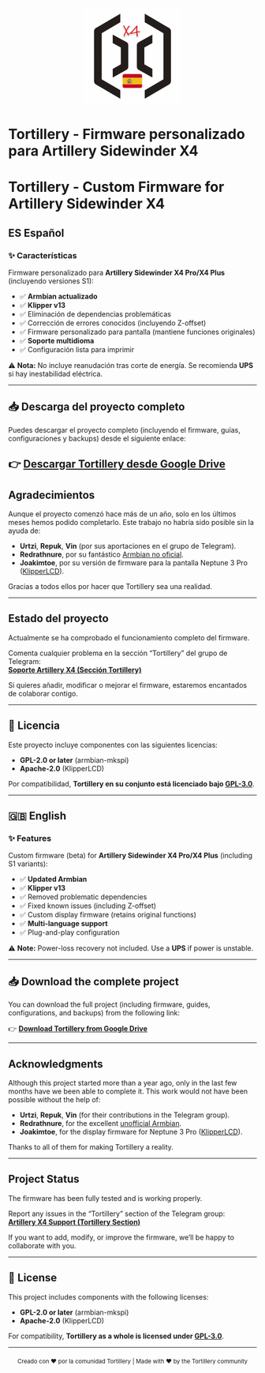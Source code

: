 <p align="center">
  <img src="assets/logo.png" alt="Tortillery Logo" width="200">
</p>

# Tortillery - Firmware personalizado para Artillery Sidewinder X4  
# Tortillery - Custom Firmware for Artillery Sidewinder X4  


## ES Español

### ✨ Características
Firmware personalizado para **Artillery Sidewinder X4 Pro/X4 Plus** (incluyendo versiones S1):

- ✅ **Armbian actualizado**
- ✅ **Klipper v13** 
- ✅ Eliminación de dependencias problemáticas
- ✅ Corrección de errores conocidos (incluyendo Z-offset)
- ✅ Firmware personalizado para pantalla (mantiene funciones originales)
- ✅ **Soporte multidioma**
- ✅ Configuración lista para imprimir

⚠ **Nota:** No incluye reanudación tras corte de energía. Se recomienda **UPS** si hay inestabilidad eléctrica.

---

## 📥 Descarga del proyecto completo

Puedes descargar el proyecto completo (incluyendo el firmware, guías, configuraciones y backups) desde el siguiente enlace:

👉 [**Descargar Tortillery desde Google Drive**](https://drive.google.com/drive/folders/1a4KYi0Am1W0iZ-H57P1Rgm2st5KSfFTt?usp=sharing)
---

## Agradecimientos

Aunque el proyecto comenzó hace más de un año, solo en los últimos meses hemos podido completarlo. Este trabajo no habría sido posible sin la ayuda de:  

- **Urtzi**, **Repuk**, **Vin** (por sus aportaciones en el grupo de Telegram).  
- **Redrathnure**, por su fantástico [Armbian no oficial](https://github.com/redrathnure/armbian-mkspi).  
- **Joakimtoe**, por su versión de firmware para la pantalla Neptune 3 Pro ([KlipperLCD](https://github.com/joakimtoe/KlipperLCD)).  

Gracias a todos ellos por hacer que Tortillery sea una realidad.  

---

## Estado del proyecto

Actualmente se ha comprobado el funcionamiento completo del firmware.

Comenta cualquier problema en la sección “Tortillery” del grupo de Telegram:  
[**Soporte Artillery X4 (Sección Tortillery)**](https://t.me/SoporteArtilleryX4)

Si quieres añadir, modificar o mejorar el firmware, estaremos encantados de colaborar contigo.

---

## 📜 Licencia

Este proyecto incluye componentes con las siguientes licencias:

- **GPL-2.0 or later** (armbian-mkspi)
- **Apache-2.0** (KlipperLCD)

Por compatibilidad, **Tortillery en su conjunto está licenciado bajo [GPL-3.0](https://www.gnu.org/licenses/gpl-3.0.html)**.

---

<a id="english"></a>
## 🇬🇧 English

### ✨ Features
Custom firmware (beta) for **Artillery Sidewinder X4 Pro/X4 Plus** (including S1 variants):

- ✅ **Updated Armbian**
- ✅ **Klipper v13** 
- ✅ Removed problematic dependencies
- ✅ Fixed known issues (including Z-offset)
- ✅ Custom display firmware (retains original functions)
- ✅ **Multi-language support**
- ✅ Plug-and-play configuration

⚠ **Note:** Power-loss recovery not included. Use a **UPS** if power is unstable.

---

## 📥 Download the complete project

You can download the full project (including firmware, guides, configurations, and backups) from the following link:

👉 [**Download Tortillery from Google Drive**](https://drive.google.com/drive/folders/1a4KYi0Am1W0iZ-H57P1Rgm2st5KSfFTt?usp=sharing)

--- 

## Acknowledgments

Although this project started more than a year ago, only in the last few months have we been able to complete it. This work would not have been possible without the help of:  

- **Urtzi**, **Repuk**, **Vin** (for their contributions in the Telegram group).  
- **Redrathnure**, for the excellent [unofficial Armbian](https://github.com/redrathnure/armbian-mkspi).  
- **Joakimtoe**, for the display firmware for Neptune 3 Pro ([KlipperLCD](https://github.com/joakimtoe/KlipperLCD)).  

Thanks to all of them for making Tortillery a reality.  

--- 

## Project Status

The firmware has been fully tested and is working properly.

Report any issues in the “Tortillery” section of the Telegram group:  
[**Artillery X4 Support (Tortillery Section)**](https://t.me/SoporteArtilleryX4)

If you want to add, modify, or improve the firmware, we’ll be happy to collaborate with you.

---

## 📜 License

This project includes components with the following licenses:

- **GPL-2.0 or later** (armbian-mkspi)  
- **Apache-2.0** (KlipperLCD)  

For compatibility, **Tortillery as a whole is licensed under [GPL-3.0](https://www.gnu.org/licenses/gpl-3.0.html)**.

--- 
<div align="center">
  <sub>Creado con ❤️ por la comunidad Tortillery | Made with ❤️ by the Tortillery community</sub>
</div>